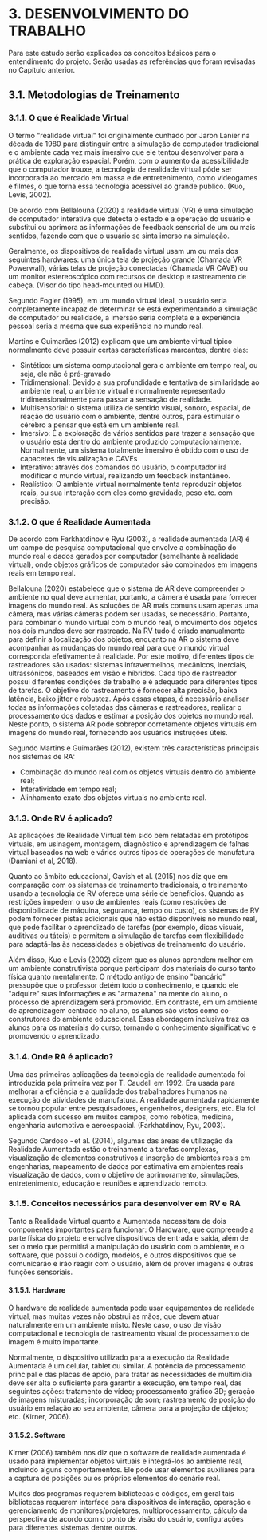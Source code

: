 # 3. DESENVOLVIMENTO DO TRABALHO
Para este estudo serão explicados os conceitos básicos para o entendimento do projeto. Serão usadas as referências que foram revisadas no Capítulo anterior.
## 3.1. Metodologias de Treinamento
### 3.1.1. O que é Realidade Virtual

O termo "realidade virtual" foi originalmente cunhado por Jaron Lanier na década de 1980 para distinguir entre a simulação de computador tradicional e o ambiente cada vez mais imersivo que ele tentou desenvolver para a prática de exploração espacial. Porém, com o aumento da acessibilidade que o computador trouxe, a tecnologia de realidade virtual pôde ser incorporada ao mercado em massa e de entretenimento, como videogames e filmes, o que torna essa tecnologia acessível ao grande público. (Kuo, Levis, 2002).

De acordo com Bellalouna (2020) a realidade virtual (VR) é uma simulação de computador interativa que detecta o estado e a operação do usuário e substitui ou aprimora as informações de feedback sensorial de um ou mais sentidos, fazendo com que o usuário se sinta imerso na simulação. 

Geralmente, os dispositivos de realidade virtual usam um ou mais dos seguintes hardwares: uma única tela de projeção grande (Chamada VR Powerwall), várias telas de projeção conectadas (Chamada VR CAVE) ou um monitor estereoscópico com recursos de desktop e rastreamento de cabeça. (Visor do tipo head-mounted ou HMD).

Segundo Fogler (1995), em um mundo virtual ideal, o usuário seria completamente incapaz de determinar se está experimentando a simulação de computador ou realidade, a imersão seria completa e a experiência pessoal seria a mesma que sua experiência no mundo real.

Martins e Guimarães (2012) explicam que um ambiente virtual típico normalmente deve possuir certas características marcantes, dentre elas:
- Sintético: um sistema computacional gera o ambiente em tempo real, ou seja, ele não é pré-gravado
- Tridimensional: Devido a sua profundidade e tentativa de similaridade ao ambiente real, o ambiente virtual é normalmente representado tridimensionalmente para passar a sensação de realidade.
- Multisensorial: o sistema utiliza de sentido visual, sonoro, espacial, de reação do usuário com o ambiente, dentre outros, para estimular o cérebro a pensar que está em um ambiente real.
- Imersivo: É a exploração de vários sentidos para trazer a sensação que o usuário está dentro do ambiente produzido computacionalmente. Normalmente, um sistema totalmente imersivo é obtido com o uso de capacetes de visualização e CAVEs 
- Interativo: através dos comandos do usuário, o computador irá modificar o mundo virtual, realizando um feedback instantâneo.
- Realístico: O ambiente virtual normalmente tenta reproduzir objetos reais, ou sua interação com eles como gravidade, peso etc. com precisão.

### 3.1.2. O que é Realidade Aumentada

De acordo com Farkhatdinov e Ryu (2003), a realidade aumentada (AR) é um campo de pesquisa computacional que envolve a combinação do mundo real e dados gerados por computador (semelhante à realidade virtual), onde objetos gráficos de computador são combinados em imagens reais em tempo real. 

Bellalouna (2020) estabelece que o sistema de AR deve compreender o ambiente no qual deve aumentar, portanto, a câmera é usada para fornecer imagens do mundo real. As soluções de AR mais comuns usam apenas uma câmera, mas várias câmeras podem ser usadas, se necessário. Portanto, para combinar o mundo virtual com o mundo real, o movimento dos objetos nos dois mundos deve ser rastreado. Na RV tudo é criado manualmente para definir a localização dos objetos, enquanto na AR o sistema deve acompanhar as mudanças do mundo real para que o mundo virtual corresponda efetivamente à realidade. Por este motivo, diferentes tipos de rastreadores são usados: sistemas infravermelhos, mecânicos, inerciais, ultrassônicos, baseados em visão e híbridos. Cada tipo de rastreador possui diferentes condições de trabalho e é adequado para diferentes tipos de tarefas. O objetivo do rastreamento é fornecer alta precisão, baixa latência, baixo jitter e robustez. Após essas etapas, é necessário analisar todas as informações coletadas das câmeras e rastreadores, realizar o processamento dos dados e estimar a posição dos objetos no mundo real. Neste ponto, o sistema AR pode sobrepor corretamente objetos virtuais em imagens do mundo real, fornecendo aos usuários instruções úteis.

Segundo Martins e Guimarães (2012), existem três características principais nos
sistemas de RA:
- Combinação do mundo real com os objetos virtuais dentro do ambiente real;
- Interatividade em tempo real;
- Alinhamento exato dos objetos virtuais no ambiente real.

### 3.1.3. Onde RV é aplicado?

As aplicações de Realidade Virtual têm sido bem relatadas em protótipos virtuais, em usinagem, montagem, diagnóstico e aprendizagem de falhas virtual baseados na web e vários outros tipos de operações de manufatura (Damiani et al, 2018).

Quanto ao âmbito educacional, Gavish et al. (2015) nos diz que em comparação com os sistemas de treinamento tradicionais, o treinamento usando a tecnologia de RV oferece uma série de benefícios. Quando as restrições impedem o uso de ambientes reais (como restrições de disponibilidade de máquina, segurança, tempo ou custo), os sistemas de RV podem fornecer pistas adicionais que não estão disponíveis no mundo real, que pode facilitar o aprendizado de tarefas (por exemplo, dicas visuais, auditivas ou táteis) e permitem a simulação de tarefas com flexibilidade para adaptá-las às necessidades e objetivos de treinamento do usuário.

Além disso, Kuo e Levis (2002) dizem que os alunos aprendem melhor em um ambiente construtivista porque participam dos materiais do curso tanto física quanto mentalmente. O método antigo de ensino "bancário" pressupõe que o professor detém todo o conhecimento, e quando ele "adquire" suas informações e as "armazena" na mente do aluno, o processo de aprendizagem será promovido. Em contraste, em um ambiente de aprendizagem centrado no aluno, os alunos são vistos como co-construtores do ambiente educacional. Essa abordagem inclusiva traz os alunos para os materiais do curso, tornando o conhecimento significativo e promovendo o aprendizado.

### 3.1.4. Onde RA é aplicado?

Uma das primeiras aplicações da tecnologia de realidade aumentada foi introduzida pela primeira vez por T. Caudell em 1992. Era usada para melhorar a eficiência e a qualidade dos trabalhadores humanos na execução de atividades de manufatura. A realidade aumentada rapidamente se tornou popular entre pesquisadores, engenheiros, designers, etc. Ela foi aplicada com sucesso em muitos campos, como robótica, medicina, engenharia automotiva e aeroespacial. (Farkhatdinov, Ryu, 2003).

Segundo Cardoso ¬et al. (2014), algumas das áreas de utilização da Realidade Aumentada estão o treinamento a tarefas complexas, visualização de elementos construtivos a inserção de ambientes reais em engenharias, mapeamento de dados por estimativa em ambientes reais visualização de dados, com o objetivo de aprimoramento, simulações, entretenimento, educação e reuniões e aprendizado remoto.

### 3.1.5. Conceitos necessários para desenvolver em RV e RA

Tanto a Realidade Virtual quanto a Aumentada necessitam de dois componentes importantes para funcionar: O Hardware, que compreende a parte física do projeto e envolve dispositivos de entrada e saída, além de ser o meio que permitirá a manipulação do usuário com o ambiente, e o software, que possui o código, modelos, e outros dispositivos que se comunicarão e irão reagir com o usuário, além de prover imagens e outras funções sensoriais.

#### 3.1.5.1. Hardware

O hardware de realidade aumentada pode usar equipamentos de realidade virtual, mas muitas vezes não obstrui as mãos, que devem atuar naturalmente em um ambiente misto. Neste caso, o uso de visão computacional e tecnologia de rastreamento visual de processamento de imagem é muito importante. 

Normalmente, o dispositivo utilizado para a execução da Realidade Aumentada é um celular, tablet ou similar. A potência de processamento principal e das placas de apoio, para tratar as necessidades de multimídia deve ser alta o suficiente para garantir a execução, em tempo real, das seguintes ações: tratamento de vídeo; processamento gráfico 3D; geração de imagens misturadas; incorporação de som; rastreamento de posição do usuário em relação ao seu ambiente, câmera para a projeção de objetos; etc. (Kirner, 2006).

#### 3.1.5.2. Software

Kirner (2006) também nos diz que o software de realidade aumentada é usado para implementar objetos virtuais e integrá-los ao ambiente real, incluindo alguns comportamentos. Ele pode usar elementos auxiliares para a captura de posições ou os próprios elementos do cenário real.

Muitos dos programas requerem bibliotecas e códigos, em geral tais bibliotecas requerem interface para dispositivos de interação, operação e gerenciamento de monitores/projetores, multiprocessamento, cálculo da perspectiva de acordo com o ponto de visão do usuário, configurações para diferentes sistemas dentre outros.
